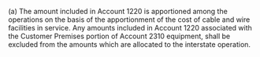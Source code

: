 (a) The amount included in Account 1220 is apportioned among the operations on the basis of the apportionment of the cost of cable and wire facilities in service. Any amounts included in Account 1220 associated with the Customer Premises portion of Account 2310 equipment, shall be excluded from the amounts which are allocated to the interstate operation.

